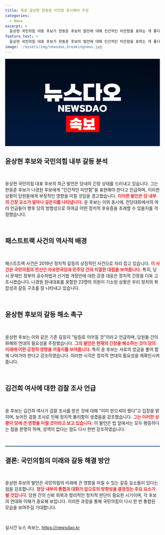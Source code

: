 ```yaml
---
title: 폭로 윤상현 한동훈 미안함 표시해야 주장
categories:
  - News
excerpt: >
  윤상현 국민의힘 대표 후보가 한동훈 후보의 발언에 대해 인간적인 미안함을 표하는 게 좋다며 당内 갈등 해소의 중요성을 강조했다. 한 후보의 패스트트랙 공소 취소 언급이 당의 표심에 미치는 영향에 우려를 표하고, 당의 단결을 강조하는 발언이 주목받고 있다.
feature_text: >
  윤상현 국민의힘 대표 후보가 한동훈 후보의 발언에 대해 인간적인 미안함을 표하는 게 좋다며 당内 갈등 해소의 중요성을 강조했다. 한 후보의 패스트트랙 공소 취소 언급이 당의 표심에 미치는 영향에 우려를 표하고, 당의 단결을 강조하는 발언이 주목받고 있다.
image: '/assets/img/newsdao_breakingnews.jpg'
---
```


<p><img src="/assets/img/newsdao_breakingnews.jpg" alt="ranknews 속보" /></p>

<h2 data-ke-size="size26">윤상현 후보와 국민의힘 내부 갈등 분석</h2>

<p data-ke-size="size16">&nbsp;</p>

<p>윤상현 국민의힘 대표 후보의 최근 발언은 당내의 긴장 상태를 드러내고 있습니다. 그는 한동훈 후보가 나경원 후보에게 "인간적인 미안함"을 표현해야 한다고 언급하며, 이러한 상황이 당원들에게 부정적인 영향을 미칠 것임을 경고했습니다. <b><span style="color: #ee2323;">이러한 발언은 당 내부의 긴장 요소가 얼마나 깊은지를 나타냅니다.</span></b> 윤 후보는 이와 동시에, 전당대회에서의 여러 언급들이 향후 당의 방향성으로 하여금 어떤 정치적 후유증을 초래할 수 있을지를 걱정했습니다.</p>

<p data-ke-size="size16">&nbsp;</p>

<h2 data-ke-size="size26">패스트트랙 사건의 역사적 배경</h2>

<p data-ke-size="size16">&nbsp;</p>

<p>패스트트랙 사건은 2019년 정치적 갈등의 상징적인 사건으로 자리 잡고 있습니다. <b><span style="color: #ee2323;">이 사건은 국민의힘의 전신인 자유한국당과 민주당 간의 치열한 대립을 보여줍니다.</span></b> 특히, 당시 문재인 정부의 공수처법과 선거법 개정안에 대한 강경 대응은 정치적 긴장을 더욱 고조시켰습니다. 나경원 원내대표를 포함한 23명의 의원이 기소된 상황은 우리 정치의 복잡성과 갈등 구조를 잘 나타내고 있습니다. </p>

<p data-ke-size="size16">&nbsp;</p>

<h2 data-ke-size="size26">윤상현 후보의 갈등 해소 촉구</h2>

<p data-ke-size="size16">&nbsp;</p>

<p>윤상현 후보는 이와 같은 기존 갈등이 "팀킬로 이어질 것"이라고 언급하며, 당원들 간의 화해와 연대의 필요성을 주장했습니다. <b><span style="color: #ee2323;">그의 발언은 현재의 긴장을 해소하는 것이 당의 미래에 어떤 긍정적 영향을 끼칠지를 보여줍니다.</span></b> 특히 윤 후보는 서로의 앙금을 풀어 함께 나아가야 한다고 강조하였습니다. 이러한 시각은 정치적 연대의 필요성을 재확인시켜줍니다.</p>

<p data-ke-size="size16">&nbsp;</p>

<h2 data-ke-size="size26">김건희 여사에 대한 검찰 조사 언급</h2>

<p data-ke-size="size16">&nbsp;</p>

<p>윤 후보는 김건희 여사가 검찰 조사를 받은 것에 대해 "이미 받으셔야 했다"고 입장을 밝히며, 늦어진 검찰 조사로 인해 정치적 불리함이 생겼음을 강조했습니다. <b><span style="color: #ee2323;">그는 이러한 상황이 당에 큰 영향을 미칠 것이라고 보고 있습니다.</span></b> 이 발언은 법 앞에서는 모두 평등하다는 점을 분명히 하며, 성역이 없다는 점도 다시 한번 강조하였습니다.</p>

<p data-ke-size="size16">&nbsp;</p>

<p><hr style="border:none; height:2px; background-color:#1a5490;"></hr></p>

<h2 data-ke-size="size26">결론: 국민의힘의 미래와 갈등 해결 방안</h2>

<p data-ke-size="size16">&nbsp;</p>

<p>윤상현 후보의 발언은 국민의힘의 미래에 큰 영향을 미칠 수 있는 갈등 요소들이 있다는 점을 강조합니다. <b><span style="color: #ee2323;">정당 내부의 통합과 대화가 앞으로의 방향성을 결정짓는 주요 요소가 될 것입니다.</span></b> 당원 간의 신뢰 회복과 합리적인 정치적 판단이 필요한 시기이며, 각 후보의 연대와 이해가 중요해 보입니다. 이러한 과정을 통해 국민의힘이 다시 한 번 통합된 모습을 보여주길 기대합니다.</p>

<p data-ke-size="size16">&nbsp;</p>
실시간 뉴스 속보는, <a href="https://newsdao.kr" rel="dofollow">https://newsdao.kr</a>


